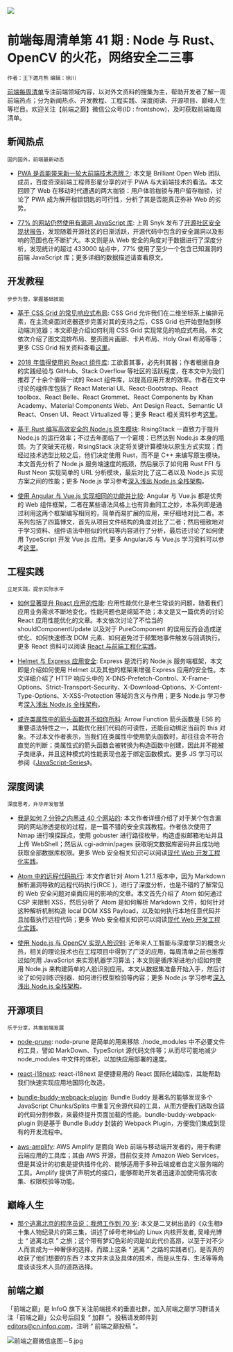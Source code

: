 ![](http://upload-images.jianshu.io/upload_images/1647496-739c0e4bf94a5d75.jpg?imageMogr2/auto-orient/strip%7CimageView2/2/w/1240)

# 前端每周清单第 41 期 : Node 与 Rust、OpenCV 的火花，网络安全二三事

`作者：王下邀月熊` `编辑：徐川`

[前端每周清单](http://www.infoq.com/cn/FE-Weekly)专注前端领域内容，以对外文资料的搜集为主，帮助开发者了解一周前端热点；分为新闻热点、开发教程、工程实践、深度阅读、开源项目、巅峰人生等栏目。欢迎关注【前端之巅】微信公众号(ID : frontshow)，及时获取前端每周清单。

## 新闻热点

`国内国外，前端最新动态`

- [PWA 是否能带来新一轮大前端技术洗牌？](https://parg.co/U5t): 本文是 Brilliant Open Web 团队成员，百度资深前端工程师彭星分享的对于 PWA 与大前端技术的看法。本文回顾了 Web 在移动时代遭遇的两大枷锁：用户体验枷锁与用户留存枷锁，讨论了 PWA 成为解开枷锁钥匙的可行性，分析了其是否能真正弥补 Web 的劣势。

- [77% 的网站仍然使用有漏洞 JavaScript 库](https://snyk.io/blog/77-percent-of-sites-still-vulnerable/): 上周 Snyk 发布了[开源社区安全现状报告](https://snyk.io/stateofossecurity/)，发现随着开源社区的日渐活跃，开源代码中包含的安全漏洞以及影响的范围也在不断扩大。本文则是从 Web 安全的角度对于数据进行了深度分析，发现统计的超过 433000 站点中，77% 使用了至少一个包含已知漏洞的前端 JavaScript 库；更多详细的数据描述请查看原文。

## 开发教程

`步步为营，掌握基础技能`

- [基于 CSS Grid 的常见响应式布局](https://parg.co/U5S): CSS Grid 允许我们在二维坐标系上编排元素，在主流桌面浏览器逐步完善对其的支持之后，CSS Grid 也开始登陆到移动端浏览器；本文即是介绍如何利用 CSS Grid 实现常见的响应式布局。本文依次介绍了图文混排布局、整页图片画廊、卡片布局、Holy Grail 布局等等；更多 CSS Grid 相关资料查看[这里](https://parg.co/Udh)。

- [2018 年值得使用的 React 组件库](https://parg.co/U5q): 工欲善其事，必先利其器；作者根据自身的实践经验与 GitHub、Stack Overflow 等社区的活跃程度，在本文中为我们推荐了十余个值得一试的 React 组件库，以提高应用开发的效率。作者在文中讨论的组件库包括了 React Material UI、React-Bootstrap、React toolbox、React Belle、React Grommet、React Components by Khan Academy、Material Components Web、Ant Design React、Semantic UI React、Onsen UI、React Virtualized 等；更多 React 相关资料参考[这里](https://parg.co/UHK)。

- [基于 Rust 编写高效安全的 Node.js 原生模块](https://parg.co/U5r): RisingStack 一直致力于提升 Node.js 的运行效率；不过去年面临了一个窘境：已然达到 Node.js 本身的瓶颈。为了突破天花板，RisingStack 决定将关键计算模块以原生方式实现；而经过技术选型比较之后，他们决定使用 Rust，而不是 C++ 来编写原生模块。本文首先分析了 Node.js 服务端速度的瓶颈，然后展示了如何用 Rust FFI 与 Rust Neon 实现简单的 URL 分析模块，最后对比了这二者以及 Node.js 实现方案之间的性能；更多 Node.js 学习参考[深入浅出 Node.js 全栈架构](https://parg.co/b2s)。

- [使用 Angular 与 Vue.js 实现相同的功能并比较](https://johnpapa.net/a-look-at-angular-alongside-vue-3/): Angular 与 Vue.js 都是优秀的 Web 组件框架，二者在某些语法风格上也有异曲同工之妙，本系列即是通过利用这两个框架编写相同的，简单而易扩展的应用，来仔细地对比二者。本系列包括了四篇博文，首先从项目文件结构的角度对比了二者；然后细致地对于学习资料、组件语法中相似的代码等内容进行了分析，最后还讨论了如何使用 TypeScript 开发 Vue.js 应用。更多 AngularJS 与 Vue.js 学习资料可以参考[这里](https://parg.co/UdC)。

## 工程实践

`立足实践，提示实际水平`

- [如何显著提升 React 应用的性能](https://parg.co/U59): 应用性能优化是老生常谈的问题，随着我们应用业务需求不断地变化，性能问题也是绵延不绝；本文是又一篇优秀的讨论 React 应用性能优化的文章。本文依次讨论了不恰当的 shouldComponentUpdate 以及对于 PureComponent 的误用反而会造成逆优化、如何快速修改 DOM 元素、如何避免过于频繁地事件触发与回调执行。更多 React 资料可以阅读 [React 与前端工程化实践](https://github.com/wx-chevalier/Web-Series)。

- [Helmet 与 Express 应用安全](https://parg.co/U55): Express 是流行的 Node.js 服务端框架，本文即是介绍如何使用 Helmet 以及其他的框架来增强 Express 应用的安全性。本文详细介绍了 HTTP 响应头中的 X-DNS-Prefetch-Control、X-Frame-Options、Strict-Transport-Security、X-Download-Options、X-Content-Type-Options、X-XSS-Protection 等域的含义与作用；更多 Node.js 学习参考[深入浅出 Node.js 全栈架构](https://parg.co/b2s)。

- [或许类属性中的箭头函数并不如你所料](https://parg.co/U5R): Arrow Function 箭头函数是 ES6 的重要语法特性之一，其能优化我们代码的可读性，还能自动绑定当前的 this 对象。不过本文作者表示，当我们在类属性中使用箭头函数时，却往往会不符合直觉的判断；类属性式的箭头函数会被转换为构造函数中创建，因此并不能被子类继承，并且这种模式的性能表现也差于绑定函数模式。更多 JS 学习可以参阅《[JavaScript-Series](https://github.com/wx-chevalier/JavaScript-Series?q=)》。

## 深度阅读

`深度思考，升华开发智慧`

- [我是如何 7 分钟之内黑进 40 个网站的](https://parg.co/U5b): 本文作者详细介绍了对于某个包含漏洞的网站渗透提权的过程，是一篇不错的安全实践教程。作者依次使用了 Nmap 进行嗅探踩点，使用 gobuster 进行路径枚举，构造虚拟邮箱地址并且上传 WebShell；然后从 cgi-admin/pages 获取明文数据库密码并且成功地获取全部数据库权限。更多 Web 安全相关知识可以阅读[现代 Web 开发工程化实践](https://parg.co/UHO)。

- [Atom 中的远程代码执行](https://parg.co/U56): 本文作者针对 Atom 1.21.1 版本中，因为 Markdown 解析漏洞导致的远程代码执行(RCE )，进行了深度分析，也是不错的了解常见的 Web 安全问题对桌面应用的影响的文章。本文首先介绍了 Atom 如何通过 CSP 来限制 XSS，然后分析了 Atom 是如何解析 Markdown 文件，如何针对这种解析机制构造 local DOM XSS Payload，以及如何执行本地任意代码并且加载执行远程代码；更多 Web 安全相关知识可以阅读[现代 Web 开发工程化实践](https://parg.co/UHO)。

- [使用 Node.js 与 OpenCV 实现人脸识别](https://parg.co/U5P): 近年来人工智能与深度学习的概念火热，相关的理论技术也在工程项目中得到了广泛的应用，每周清单之前也推荐过如何用 JavaScript 来实现机器学习算法；本文则是循序渐进地介绍如何使用 Node.js 来构建简单的人脸识别应用。本文从数据集准备开始入手，然后讨论了如何训练识别器、如何进行模型检验等内容；更多 Node.js 学习参考[深入浅出 Node.js 全栈架构](https://parg.co/b2s)。

## 开源项目

`乐于分享，共推前端发展`

- [node-prune](https://github.com/tj/node-prune): node-prune 是简单的用来移除 ./node_modules 中不必要文件的工具，譬如 MarkDown、TypeScript 源代码文件等；从而尽可能地减少 node_modules 中文件的体积，以加快应用部署的速度。

- [react-i18next](https://github.com/i18next/react-i18next): react-i18next 是便捷易用的 React 国际化辅助库，其能帮助我们快速实现应用地国际化改造。

- [bundle-buddy-webpack-plugin](https://parg.co/U5k): Bundle Buddy 是著名的能够发现多个 JavaScript Chunks/Splits 中重复冗余源代码的工具，从而方便我们选取合适的代码分割参数，来最终提升页面加载的性能。bundle-buddy-webpack-plugin 则是基于 Bundle Buddy 封装的 Webpack Plugin，方便我们集成到现有的开发流程中。

- [aws-amplify](https://github.com/aws/aws-amplify): AWS Amplify 是面向 Web 前端与移动端开发者的，用于构建云端应用的工具库；其由 AWS 开源，目前仅支持 Amazon Web Services，但是其设计的初衷是提供插件化的、能够适用于多种云端或者自定义服务端的工具。Amplify 提供了声明式的接口，能够帮助开发者迅速添加使用情况收集、权限校验等功能。

## 巅峰人生

- [那个逃离北京的程序员说：我想工作到 70 岁](https://parg.co/U5M): 本文是二叉树出品的《众生相》十集人物纪录片的第三集，讲述了绰号老神仙的 Linux 内核开发者, 吴峰光博士 “ 逃离北京 ” 之旅；这个带有梦幻色彩的词是如此代价高昂，以至于对不少人而言成为一种奢侈的选择。而踏上这条 “ 逃离 ” 之路的实践者们，是否真的收获了他们想要的东西？本文并未谈及具体的技术，而是从生存、生活等等角度谈谈技术人员的道路选择。

## 前端之巅

「前端之巅」是 InfoQ 旗下关注前端技术的垂直社群，加入前端之巅学习群请关注「前端之巅」公众号后回复 “ 加群 ”。投稿请发邮件到 editors@cn.infoq.com，注明 “ 前端之巅投稿 ”。

![前端之巅微信底图－5.jpg](http://upload-images.jianshu.io/upload_images/1647496-01712a993d2b23de.jpg?imageMogr2/auto-orient/strip%7CimageView2/2/w/1240)
